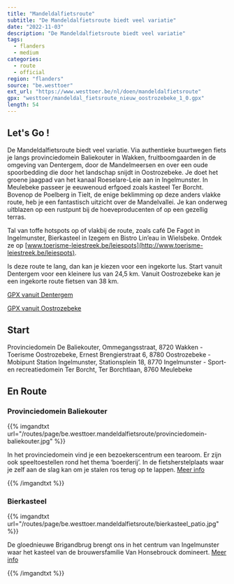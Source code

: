 ```yaml
---
title: "Mandeldalfietsroute"
subtitle: "De Mandeldalfietsroute biedt veel variatie"
date: "2022-11-03"
description: "De Mandeldalfietsroute biedt veel variatie" 
tags:
  - flanders
  - medium
categories: 
  - route
  - official
region: "flanders"
source: "be.westtoer"
ext_url: "https://www.westtoer.be/nl/doen/mandeldalfietsroute"
gpx: "westtoer/mandeldal_fietsroute_nieuw_oostrozebeke_1_0.gpx"
length: 54
---
```


## Let's Go !

De Mandeldalfietsroute biedt veel variatie. Via authentieke buurtwegen fiets je langs provinciedomein Baliekouter in Wakken, fruitboomgaarden in de omgeving van Dentergem, door de Mandelmeersen en over een oude spoorbedding die door het landschap snijdt in Oostrozebeke. Je doet het groene jaagpad van het kanaal Roeselare-Leie aan in Ingelmunster. In Meulebeke passeer je eeuwenoud erfgoed zoals kasteel Ter Borcht. Bovenop de Poelberg in Tielt, de enige beklimming op deze anders vlakke route, heb je een fantastisch uitzicht over de Mandelvallei. Je kan onderweg uitblazen op een rustpunt bij de hoeveproducenten of op een gezellig terras.

Tal van toffe hotspots op of vlakbij de route, zoals café De Fagot in Ingelmunster, Bierkasteel in Izegem en Bistro Lin’eau in Wielsbeke. Ontdek ze op [www.toerisme-leiestreek.be/leiespots](http://www.toerisme-leiestreek.be/leiespots).

Is deze route te lang, dan kan je kiezen voor een ingekorte lus. Start vanuit Dentergem voor een kleinere lus van 24,5 km. Vanuit Oostrozebeke kan je een ingekorte route fietsen van 38 km.

[GPX vanuit Dentergem](https://beeldbank.west-vlaanderen.be/transfer/2fcd74671656048dcebd6cb156d86e2d0857a3ca9ecc4d710c17646c8e950248)

[GPX vanuit Oostrozebeke](https://beeldbank.west-vlaanderen.be/transfer/ee675a0508abab780051d3412ea78619a8ab4764f3b6f73b7fb2643724fb7505)

## Start 

Provinciedomein De Baliekouter, Ommegangsstraat, 8720 Wakken - Toerisme Oostrozebeke, Ernest Brengierstraat 6, 8780 Oostrozebeke - Mobipunt Station Ingelmunster, Stationsplein 18, 8770 Ingelmunster - Sport- en recreatiedomein Ter Borcht, Ter Borchtlaan, 8760 Meulebeke 

## En Route

### Provinciedomein Baliekouter

{{% imgandtxt url="/routes/page/be.westtoer.mandeldalfietsroute/provinciedomein-baliekouter.jpg" %}}

In het provinciedomein vind je een bezoekerscentrum een tearoom. Er zijn ook speeltoestellen rond het thema ‘boerderij’. In de fietsherstelplaats waar je zelf aan de slag kan om je stalen ros terug op te lappen. [Meer info](https://www.westtoer.be/nl/doen/provinciedomein-baliekouter)

{{% /imgandtxt %}}

### Bierkasteel

{{% imgandtxt url="/routes/page/be.westtoer.mandeldalfietsroute/bierkasteel_patio.jpg" %}}

De gloednieuwe Brigandbrug brengt ons in het centrum van Ingelmunster waar het kasteel van de brouwersfamilie Van Honsebrouck domineert. [Meer info](https://www.westtoer.be/nl/eten-drinken/bierkasteel-van-brouwerij-vanhonsebrouck)

{{% /imgandtxt %}}
